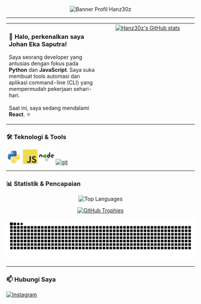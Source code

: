 <p align="center">
  <img src="[LINK_BANNER_ANDA.gif_atau_.png]" alt="Banner Profil Hanz30z">
</p>

---

<table width="100%">
  <tr>
    <td width="50%" valign="top">
      <h3>👋 Halo, perkenalkan saya Johan Eka Saputra!</h3>
      <p>
        Saya seorang developer yang antusias dengan fokus pada <b>Python</b> dan <b>JavaScript</b>. Saya suka membuat tools automasi dan aplikasi command-line (CLI) yang mempermudah pekerjaan sehari-hari.
        <br><br>
        Saat ini, saya sedang mendalami <b>React</b>. ⚛️
      </p>
    </td>
    <td width="50%" valign="top" align="center">
      <a href="https://github.com/anuraghazra/github-readme-stats">
        <img align="center" src="https://github-readme-stats.vercel.app/api?username=Hanz30z&show_icons=true&locale=en&theme=tokyonight&rank_icon=github" alt="Hanz30z's GitHub stats" />
      </a>
    </td>
  </tr>
</table>

### 🛠️ Teknologi & Tools

<p align="left">
  <a href="https://www.python.org" target="_blank" rel="noreferrer"><img src="https://raw.githubusercontent.com/devicons/devicon/master/icons/python/python-original.svg" alt="python" width="40" height="40"/></a>
  <a href="https://developer.mozilla.org/en-US/docs/Web/JavaScript" target="_blank" rel="noreferrer"><img src="https://raw.githubusercontent.com/devicons/devicon/master/icons/javascript/javascript-original.svg" alt="javascript" width="40" height="40"/></a>
  <a href="https://nodejs.org" target="_blank" rel="noreferrer"><img src="https://raw.githubusercontent.com/devicons/devicon/master/icons/nodejs/nodejs-original-wordmark.svg" alt="nodejs" width="40" height="40"/></a>
  <a href="https://git-scm.com/" target="_blank" rel="noreferrer"><img src="https://www.vectorlogo.zone/logos/git-scm/git-scm-icon.svg" alt="git" width="40" height="40"/></a>
</p>

---

### 📊 Statistik & Pencapaian

<p align="center">
  <img src="https://github-readme-stats.vercel.app/api/top-langs?username=Hanz30z&layout=compact&locale=en&theme=tokyonight" alt="Top Languages" />
</p>

<p align="center">
  <a href="https://github.com/ryo-ma/github-profile-trophy">
    <img src="https://github-profile-trophy.vercel.app/?username=Hanz30z&theme=gruvbox&row=1&column=7" alt="GitHub Trophies" />
  </a>
</p>

<p align="center">
  <img src="https://github.com/Hanz30z/Hanz30z/blob/output/github-contribution-grid-snake.svg" alt="Animasi Kontribusi Ular">
</p>

---

### 📫 Hubungi Saya

<p align="left">
  <a href="https://www.instagram.com/hanz30z/">
    <img src="https://img.shields.io/badge/Instagram-%23E4405F.svg?style=for-the-badge&logo=instagram&logoColor=white" alt="Instagram">
  </a>
</p>
